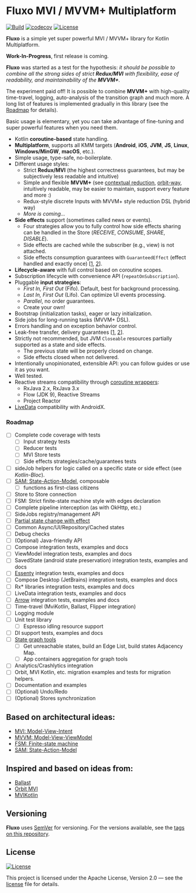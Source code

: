 # Fluxo MVI / MVVM+ Multiplatform

[![Build](../../actions/workflows/build.yml/badge.svg)](../../actions/workflows/build.yml)
[![codecov](https://codecov.io/gh/fluxo-kt/fluxo/branch/main/graph/badge.svg?token=LKCNVWR8QC)](https://codecov.io/gh/fluxo-kt/fluxo)
[![License](https://img.shields.io/badge/License-Apache%202.0-blue.svg)](LICENSE)

**Fluxo** is a simple yet super powerful MVI / MVVM+ library for Kotlin Multiplatform.

**Work-In-Progress**, first release is coming.

**Fluxo** was started as a test for the hypothesis:
_it should be possible to combine all the strong sides of strict **Redux/MVI** with flexibility,
ease of readability, and maintainability of the **MVVM+**._

The experiment paid off!
It is possible to combine **MVVM+** with high-quality time-travel, logging,
auto-analysis of the transition graph and much more.
A long list of features is implemented gradually in this library (see the [Roadmap](#roadmap) for details).

Basic usage is elementary, yet you can take advantage of fine-tuning and super powerful features when you need them.

* Kotlin **coroutine-based** state handling.
* **Multiplatform**, supports all KMM targets (**Android**, **iOS**, **JVM**, **JS**, **Linux**, **Windows/MinGW**, **macOS**, etc.).
* Simple usage, type-safe, no-boilerplate.
* Different usage styles:
  * Strict **Redux/MVI** (the highest correctness guarantees, but may be subjectively less readable and intuitive)
  * Simple and flexible **MVVM+**
    (see [contextual reduction](https://dev.to/feresr/a-case-against-the-mvi-architecture-pattern-1add),
    [orbit-way](https://github.com/orbit-mvi/orbit-mvi#what-is-orbit), intuitively readable, may be easier to maintain,
    support every feature and more :)
  * Redux-style discrete Inputs with MVVM+ style reduction DSL (hybrid way)
  * _More is coming…_
* **Side effects** support (sometimes called news or events).
  * Four strategies allow you to fully control how side effects sharing can be handled in the Store
    (_RECEIVE_, _CONSUME_, _SHARE_, _DISABLE_).
  * Side effects are cached while the subscriber (e.g., view) is not attached.
  * Side effects consumption guarantees with `GuaranteedEffect` (effect handled and exactly
    once) [[1](https://github.com/Kotlin/kotlinx.coroutines/issues/2886),
    [2](https://medium.com/androiddevelopers/livedata-with-snackbar-navigation-and-other-events-the-singleliveevent-case-ac2622673150)].
* **Lifecycle-aware** with full control based on coroutine scopes.
* Subscription lifecycle with convenience API (`repeatOnSubscription`).
* Pluggable **input strategies**:
  * _First In, First Out_ (Fifo). Default, best for background processing.
  * _Last In, First Out_ (Lifo). Can optimize UI events processing.
  * _Parallel_, no order guarantees.
  * Create your own!
* Bootstrap (initialization tasks), eager or lazy initialization.
* Side jobs for long-running tasks (MVVM+ DSL).
* Errors handling and on exception behavior control.
* Leak-free transfer, delivery
  guarantees [[1](https://github.com/Kotlin/kotlinx.coroutines/issues/1936), [2](https://gmk57.medium.com/unfortunately-events-may-be-dropped-if-channel-receiveasflow-cfe78ae29004)].
* Strictly not recommended, but JVM `Closeable` resources partially supported as a state and side effects.
  * The previous state will be properly closed on change.
  * Side effects closed when not delivered.
* Intentionally unopinionated, extensible API: you can follow guides or use it as you want.
* Well tested.
* Reactive streams compatibility
  through [coroutine wrappers](https://github.com/Kotlin/kotlinx.coroutines/tree/master/reactive):
  * RxJava 2.x, RxJava 3.x
  * Flow (JDK 9), Reactive Streams
  * Project Reactor
* [LiveData](https://developer.android.com/topic/libraries/architecture/coroutines#livedata) compatibility with
  AndroidX.

### Roadmap

- [ ] Complete code coverage with tests
  - [ ] Input strategy tests
  - [ ] Reducer tests
  - [ ] MVI Store tests
  - [ ] Side effects strategies/cache/guarantees tests
- [ ] sideJob helpers for logic called on a specific state or side effect (see _Kotlin-Bloc_).
- [ ] [SAM: State-Action-Model](https://sam.js.org/), composable
  - [ ] functions as first-class citizens
- [ ] Store to Store connection
- [ ] FSM: Strict finite-state machine style with edges declaration
- [ ] Complete pipeline interception (as with OkHttp, etc.)
- [ ] SideJobs registry/management API
- [ ] [Partial state change with effect](https://github.com/uniflow-kt/uniflow-kt/blob/master/doc/notify_update.md)
- [ ] Common Async/UI/Repository/Cached states
- [ ] Debug checks
- [ ] \(Optional) Java-friendly API
- [ ] Compose integration tests, examples and docs
- [ ] ViewModel integration tests, examples and docs
- [ ] SavedState (android state preservation) integration tests, examples and docs
- [ ] [Essenty](https://github.com/arkivanov/Essenty) integration tests, examples and docs
- [ ] Compose Desktop (JetBrains) integration tests, examples and docs
- [ ] Rx* libraries integration tests, examples and docs
- [ ] LiveData integration tests, examples and docs
- [ ] [Arrow](https://arrow-kt.io/) integration tests, examples and docs
- [ ] Time-travel (MviKotlin, Ballast, Flipper integration)
- [ ] Logging module
- [ ] Unit test library
  - [ ] Espresso idling resource support
- [ ] DI support tests, examples and docs
- [ ] [State graph tools](https://github.com/Kontur-Mobile/VisualFSM#tools-of-visualfsm)
  - [ ] Get unreachable states, build an Edge List, build states Adjacency Map.
  - [ ] App containers aggregation for graph tools
- [ ] Analytics/Crashlytics integration
- [ ] Orbit, MVI Kotlin, etc. migration examples and tests for migration helpers.
- [ ] Documentation and examples
- [ ] \(Optional) Undo/Redo
- [ ] \(Optional) Stores synchronization

## Based on architectural ideas:

- [MVI: Model-View-Intent](http://hannesdorfmann.com/android/model-view-intent/)
- [MVVM: Model-View-ViewModel](https://en.wikipedia.org/wiki/Model%E2%80%93view%E2%80%93viewmodel)
- [FSM: Finite-state machine](https://en.wikipedia.org/wiki/Finite-state_machine)
- [SAM: State-Action-Model](https://sam.js.org/)

## Inspired and based on ideas from:

- [Ballast](https://github.com/copper-leaf/ballast)
- [Orbit MVI](https://github.com/orbit-mvi/orbit-mvi)
- [MVIKotlin](https://github.com/arkivanov/MVIKotlin)

## Versioning

**Fluxo** uses [SemVer](http://semver.org/) for versioning. For the versions
available, see the [tags on this repository](../../tags).

## License

[![License](https://img.shields.io/badge/License-Apache%202.0-blue.svg)](LICENSE)

This project is licensed under the Apache License, Version 2.0 — see the
[license](LICENSE) file for details.

